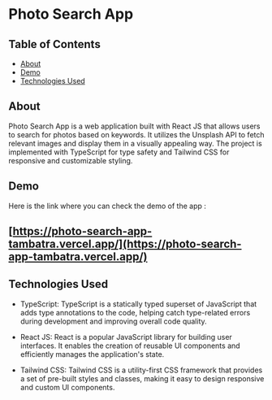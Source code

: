 # Photo Search App

## Table of Contents

- [About](#about)
- [Demo](#demo)
- [Technologies Used](#technologies-used)

## About

Photo Search App is a web application built with React JS that allows users to search for photos based on keywords. It utilizes the Unsplash API to fetch relevant images and display them in a visually appealing way. The project is implemented with TypeScript for type safety and Tailwind CSS for responsive and customizable styling.

## Demo

Here is the link where you can check the demo of the app :   
## [https://photo-search-app-tambatra.vercel.app/](https://photo-search-app-tambatra.vercel.app/)

## Technologies Used

- TypeScript: TypeScript is a statically typed superset of JavaScript that adds type annotations to the code, helping catch type-related errors during development and improving overall code quality.

- React JS: React is a popular JavaScript library for building user interfaces. It enables the creation of reusable UI components and efficiently manages the application's state.

- Tailwind CSS: Tailwind CSS is a utility-first CSS framework that provides a set of pre-built styles and classes, making it easy to design responsive and custom UI components.
